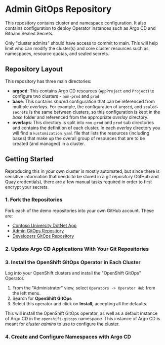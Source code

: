 # Admin GitOps Repository

This repository contains cluster and namespace configuration.  It also contains configuration to deploy Operator instances such as Argo CD and Bitnami Sealed Secrets.

Only "cluster admins" should have access to commit to main.  This will help limit who can modify the cluster(s) and core cluster resources such as namespaces, resource quotas, and sealed secrets.

## Repository Layout

This repository has three main directories:
* **argocd**: This contains Argo CD resources (`AppProject` and `Project`) to configure two clusters - `non-prod` and `prod`
* **base**: This contains *shared* configuration that can be referenced from multiple *overlays*.  For example, the configuration of `argocd`, and `sealed-secrets` is the same between clusters, so this configuration is kept in the *base* folder and referenced from the appropriate *overlay* directory.
* **overlays**: This directory is split into `non-prod` and `prod` sub directories and contains the definition of each cluster.  In each *overlay* directory you will find a `kustomization.yaml` file that lists the resources (including bases) that make up the overall group of resources that are to be created (and managed) in a cluster.

## Getting Started

Reproducing this in your own cluster is mostly automated, but since there is sensitive information that needs to be stored in a git repository (GitHub and Quay credentials), there are a few manual tasks required in order to first encrypt your secrets.

### 1. Fork the Repositories

Fork each of the demo repositories into your own GitHub account.  These are:
* [Contoso University DotNet App](https://github.com/pittar-sandbox/dotnet-contoso-app)
* [Admin GitOps Repository](https://github.com/pittar-sandbox/dotnet-contoso-gitops-admins)
* [Developers GitOps Repository](https://github.com/pittar-sandbox/dotnet-contoso-gitops-developers)

### 2. Update Argo CD Applications With Your Git Repositories



### 3. Install the OpenShift GitOps Operator in Each Cluster

Log into your OpenShift clusters and install the "OpenShift GitOps" Operator.
1. From the "Administrator" view, select `Operators -> Operator Hub` from the left menu.
2. Search for **OpenShift GitOps**
3. Select this operator and click on **Install**, accepting all the defaults.

This will install the OpenShift GitOps operator, as well as a default instance of Argo CD in the `openshift-gitops` namespace.  This instance of Argo CD is meant for *cluster admins* to use to configure the cluster.

### 4. Create and Configure Namespaces with Argo CD